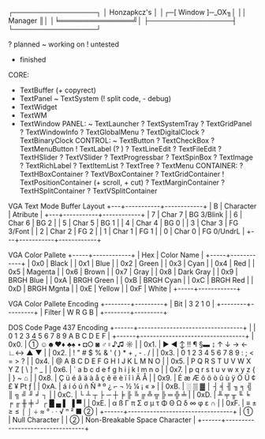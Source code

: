 
 ┌─────────────────┐
 │   Honzapkcz's   │
 │┌─[ Window ]─_OX╖│
 ││    Manager    ║│
 │╘═══════════════╝│
 ├─────────────────┤
 └─────────────────┘

? planned
~ working on
! untested
* finished

CORE:
 * TextBuffer (+ copyrect)
 * TextPanel
 ~ TextSystem (! split code, - debug)
 * TextWidget
 * TextWM
 * TextWindow
PANEL:
 ~ TextLauncher
 ? TextSystemTray
 ? TextGridPanel
 ? TextWindowInfo
 ? TextGlobalMenu
 ? TextDigitalClock
 ? TextBinaryClock
CONTROL:
 ~ TextButton
 ? TextCheckBox
 ? TextMenuButton
 ! TextLabel (? )
 ? TextLineEdit
 ? TextFileEdit
 ? TextHSlider
 ? TextVSlider
 ? TextProgressbar
 ? TextSpinBox
 ? TextImage
 ? TextRichLabel
 ? TextItemList
 ? TextTree
 ? TextMenu
CONTAINER:
 ? TextHBoxContainer
 ? TextVBoxContainer
 ? TextGridContainer
 ! TextPositionContainer (+ scroll, + cut)
 ? TextMarginContainer
 ? TextHSplitContainer
 ? TextVSplitContainer

 VGA Text Mode Buffer Layout 
 +---+-----------+------------+
 | B | Character |  Atribute  |
 +---+-----------+------------+
 | 7 | Char 7    | BG 3/Blink |
 | 6 | Char 6    | BG 2       |
 | 5 | Char 5    | BG 1       |
 | 4 | Char 4    | BG 0       |
 | 3 | Char 3    | FG 3/Font  |
 | 2 | Char 2    | FG 2       |
 | 1 | Char 1    | FG 1       |
 | 0 | Char 0    | FG 0/UndrL |
 +---+-----------+------------+

 VGA Color Pallete
 +-----+------------+
 | Hex | Color Name |
 +-----+------------+
 | 0x0 | Black      |
 | 0x1 | Blue       |
 | 0x2 | Green      |
 | 0x3 | Cyan       |
 | 0x4 | Red        |
 | 0x5 | Magenta    |
 | 0x6 | Brown      |
 | 0x7 | Gray       |
 | 0x8 | Dark Gray  |
 | 0x9 | BRGH Blue  |
 | 0xA | BRGH Green |
 | 0xB | BRGH Cyan  |
 | 0xC | BRGH Red   |
 | 0xD | BRGH Mgnta |
 | 0xE | Yellow     |
 | 0xF | White      |
 +-----+------------+

 VGA Color Pallete Encoding
 +--------+---------+
 | Bit    | 3 2 1 0 |
 +--------+---------+
 | Filter | W R G B |
 +--------+---------+

 DOS Code Page 437 Encoding
 +------+---------------------------------+
 |      | 0 1 2 3 4 5 6 7 8 9 A B C D E F |
 +------+---------------------------------+
 | 0x0. | ➀ ☺☻♥♦ ♣♠ • ◘○ ◙ ♂♀♪♫ ☼ |
 | 0x1. | ► ◄ ↕ ‼ ¶ §▬ ↨ ↑ ↓ → ← ∟↔ ▲ ▼ |
 | 0x2. |   ! " # $ % & ' ( ) * + , - . / |
 | 0x3. | 0 1 2 3 4 5 6 7 8 9 : ; < = > ? |
 | 0x4. | @ A B C D E F G H I J K L M N O |
 | 0x5. | P Q R S T U V W X Y Z [ \ ] ^ _ |
 | 0x6. | ` a b c d e f g h i j k l m n o |
 | 0x7. | p q r s t u v w x y z { | } ~ ⌂ |
 | 0x8. | Ç ü é â ä à å ç ê ë è ï î ì Ä Å |
 | 0x9. | É æ Æ ô ö ò û ù ÿ Ö Ü ¢ £ ¥ ₧ ƒ |
 | 0xA. | á í ó ú ñ Ñ ª º ¿ ⌐ ¬ ½ ¼ ¡ « » |
 | 0xB. | ░ ▒ ▓ │ ┤ ╡ ╢ ╖ ╕ ╣ ║ ╗ ╝ ╜ ╛ ┐ |
 | 0xC. | └ ┴ ┬ ├ ─ ┼ ╞ ╟ ╚ ╔ ╩ ╦ ╠ ═ ╬ ╧ |
 | 0xD. | ╨ ╤ ╥ ╙ ╘ ╒ ╓ ╫ ╪ ┘ ┌ █ ▄ ▌ ▐ ▀ |
 | 0xE. | α ß Γ π Σ σ µ τ Φ Θ Ω δ ∞ φ ε ∩ |
 | 0xF. | ≡ ± ≥ ≤ ⌠ ⌡ ÷ ≈ ° ∙ · √ ⁿ ² ■ ➁ |
 +------+---------------------------------+
 |  ➀  | Null Character                   |
 |  ➁  | Non-Breakable Space Character    |
 +------+---------------------------------+


